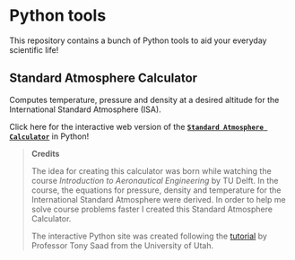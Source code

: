 # Python tools

This repository contains a bunch of Python tools to aid your everyday scientific life!

## Standard Atmosphere Calculator

Computes temperature, pressure and density at a desired altitude for the International Standard Atmosphere (ISA).

Click here for the interactive web version of the [**`Standard Atmosphere Calculator`**](https://kamilazdybal.github.io/Tools/standard-atmosphere-calculator.html) in Python!

> **Credits**
>
> The idea for creating this calculator was born while watching the course *Introduction to Aeronautical Engineering* by TU Delft. In the course, the equations for pressure, density and temperature for the International Standard Atmosphere were derived. In order to help me solve course problems faster I created this Standard Atmosphere Calculator.
>
> The interactive Python site was created following the [tutorial](http://www.tonysaad.net/code/convert-interactive-jupyter-notebook-into-a-website/) by Professor Tony Saad from the University of Utah.

